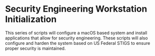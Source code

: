 # Security Engineering Workstation Initialization

This series of scripts will configure a macOS based system and install applications that allow for security engineering.
These scripts will also configure and harden the system based on US Federal STIGS to ensure proper security is maintained.